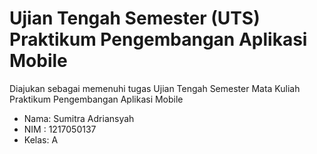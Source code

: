 # Ujian Tengah Semester (UTS) Praktikum Pengembangan Aplikasi Mobile
Diajukan sebagai memenuhi tugas Ujian Tengah Semester Mata Kuliah Praktikum Pengembangan Aplikasi Mobile

- Nama: Sumitra Adriansyah
- NIM : 1217050137
- Kelas: A

 
